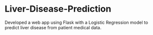 # Liver-Disease-Prediction
Developed a web app using Flask with a Logistic Regression model to predict liver disease from patient medical data.
